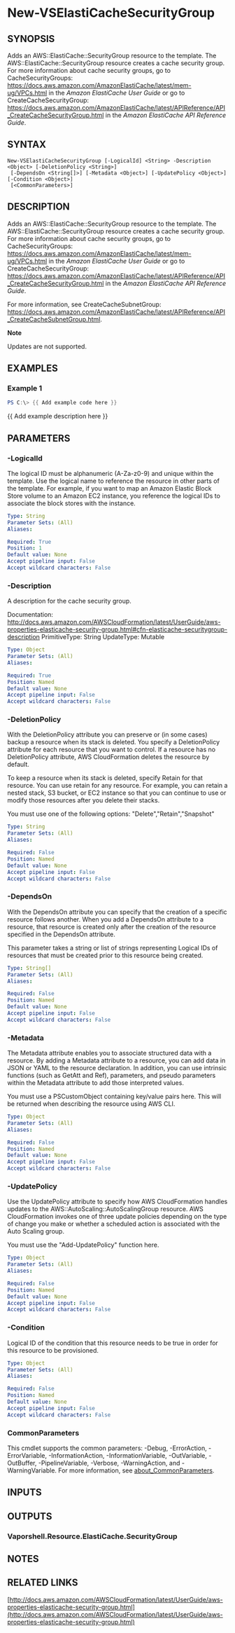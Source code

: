 # New-VSElastiCacheSecurityGroup

## SYNOPSIS
Adds an AWS::ElastiCache::SecurityGroup resource to the template.
The AWS::ElastiCache::SecurityGroup resource creates a cache security group.
For more information about cache security groups, go to CacheSecurityGroups: https://docs.aws.amazon.com/AmazonElastiCache/latest/mem-ug/VPCs.html in the *Amazon ElastiCache User Guide* or go to CreateCacheSecurityGroup: https://docs.aws.amazon.com/AmazonElastiCache/latest/APIReference/API_CreateCacheSecurityGroup.html in the *Amazon ElastiCache API Reference Guide*.

## SYNTAX

```
New-VSElastiCacheSecurityGroup [-LogicalId] <String> -Description <Object> [-DeletionPolicy <String>]
 [-DependsOn <String[]>] [-Metadata <Object>] [-UpdatePolicy <Object>] [-Condition <Object>]
 [<CommonParameters>]
```

## DESCRIPTION
Adds an AWS::ElastiCache::SecurityGroup resource to the template.
The AWS::ElastiCache::SecurityGroup resource creates a cache security group.
For more information about cache security groups, go to CacheSecurityGroups: https://docs.aws.amazon.com/AmazonElastiCache/latest/mem-ug/VPCs.html in the *Amazon ElastiCache User Guide* or go to CreateCacheSecurityGroup: https://docs.aws.amazon.com/AmazonElastiCache/latest/APIReference/API_CreateCacheSecurityGroup.html in the *Amazon ElastiCache API Reference Guide*.

For more information, see CreateCacheSubnetGroup: https://docs.aws.amazon.com/AmazonElastiCache/latest/APIReference/API_CreateCacheSubnetGroup.html.

**Note**

Updates are not supported.

## EXAMPLES

### Example 1
```powershell
PS C:\> {{ Add example code here }}
```

{{ Add example description here }}

## PARAMETERS

### -LogicalId
The logical ID must be alphanumeric (A-Za-z0-9) and unique within the template.
Use the logical name to reference the resource in other parts of the template.
For example, if you want to map an Amazon Elastic Block Store volume to an Amazon EC2 instance, you reference the logical IDs to associate the block stores with the instance.

```yaml
Type: String
Parameter Sets: (All)
Aliases:

Required: True
Position: 1
Default value: None
Accept pipeline input: False
Accept wildcard characters: False
```

### -Description
A description for the cache security group.

Documentation: http://docs.aws.amazon.com/AWSCloudFormation/latest/UserGuide/aws-properties-elasticache-security-group.html#cfn-elasticache-securitygroup-description
PrimitiveType: String
UpdateType: Mutable

```yaml
Type: Object
Parameter Sets: (All)
Aliases:

Required: True
Position: Named
Default value: None
Accept pipeline input: False
Accept wildcard characters: False
```

### -DeletionPolicy
With the DeletionPolicy attribute you can preserve or (in some cases) backup a resource when its stack is deleted.
You specify a DeletionPolicy attribute for each resource that you want to control.
If a resource has no DeletionPolicy attribute, AWS CloudFormation deletes the resource by default.

To keep a resource when its stack is deleted, specify Retain for that resource.
You can use retain for any resource.
For example, you can retain a nested stack, S3 bucket, or EC2 instance so that you can continue to use or modify those resources after you delete their stacks.

You must use one of the following options: "Delete","Retain","Snapshot"

```yaml
Type: String
Parameter Sets: (All)
Aliases:

Required: False
Position: Named
Default value: None
Accept pipeline input: False
Accept wildcard characters: False
```

### -DependsOn
With the DependsOn attribute you can specify that the creation of a specific resource follows another.
When you add a DependsOn attribute to a resource, that resource is created only after the creation of the resource specified in the DependsOn attribute.

This parameter takes a string or list of strings representing Logical IDs of resources that must be created prior to this resource being created.

```yaml
Type: String[]
Parameter Sets: (All)
Aliases:

Required: False
Position: Named
Default value: None
Accept pipeline input: False
Accept wildcard characters: False
```

### -Metadata
The Metadata attribute enables you to associate structured data with a resource.
By adding a Metadata attribute to a resource, you can add data in JSON or YAML to the resource declaration.
In addition, you can use intrinsic functions (such as GetAtt and Ref), parameters, and pseudo parameters within the Metadata attribute to add those interpreted values.

You must use a PSCustomObject containing key/value pairs here.
This will be returned when describing the resource using AWS CLI.

```yaml
Type: Object
Parameter Sets: (All)
Aliases:

Required: False
Position: Named
Default value: None
Accept pipeline input: False
Accept wildcard characters: False
```

### -UpdatePolicy
Use the UpdatePolicy attribute to specify how AWS CloudFormation handles updates to the AWS::AutoScaling::AutoScalingGroup resource.
AWS CloudFormation invokes one of three update policies depending on the type of change you make or whether a scheduled action is associated with the Auto Scaling group.

You must use the "Add-UpdatePolicy" function here.

```yaml
Type: Object
Parameter Sets: (All)
Aliases:

Required: False
Position: Named
Default value: None
Accept pipeline input: False
Accept wildcard characters: False
```

### -Condition
Logical ID of the condition that this resource needs to be true in order for this resource to be provisioned.

```yaml
Type: Object
Parameter Sets: (All)
Aliases:

Required: False
Position: Named
Default value: None
Accept pipeline input: False
Accept wildcard characters: False
```

### CommonParameters
This cmdlet supports the common parameters: -Debug, -ErrorAction, -ErrorVariable, -InformationAction, -InformationVariable, -OutVariable, -OutBuffer, -PipelineVariable, -Verbose, -WarningAction, and -WarningVariable. For more information, see [about_CommonParameters](http://go.microsoft.com/fwlink/?LinkID=113216).

## INPUTS

## OUTPUTS

### Vaporshell.Resource.ElastiCache.SecurityGroup
## NOTES

## RELATED LINKS

[http://docs.aws.amazon.com/AWSCloudFormation/latest/UserGuide/aws-properties-elasticache-security-group.html](http://docs.aws.amazon.com/AWSCloudFormation/latest/UserGuide/aws-properties-elasticache-security-group.html)


